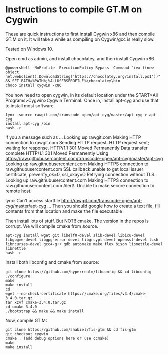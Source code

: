# Instructions to compile GT.M on Cygwin
These are quick instructions to first install Cygwin x86 and then compile GT.M on it. It will take a while as compiling on Cygwin/gcc is really slow.

Tested on Windows 10.

Open cmd as admin, and install chocolatey, and then install Cygwin x86. 

```
@powershell -NoProfile -ExecutionPolicy Bypass -Command "iex ((new-object net.webclient).DownloadString('https://chocolatey.org/install.ps1'))" && SET PATH=%PATH%;%ALLUSERSPROFILE%\chocolatey\bin
choco install cygwin -x86
```

You now need to open cygwin, in its default location under the START>All Programs>Cygwin>Cygwin Terminal. Once in, install apt-cyg and use that to install most software.

```
lynx -source rawgit.com/transcode-open/apt-cyg/master/apt-cyg > apt-cyg
install apt-cyg /bin
hash -r
```
if you a message such as
...
Looking up rawgit.com
Making HTTP connection to rawgit.com
Sending HTTP request.
HTTP request sent; waiting for response.
HTTP/1.1 301 Moved Permanently
Data transfer complete
HTTP/1.1 301 Moved Permanently
Using https://raw.githubusercontent.com/transcode-open/apt-cyg/master/apt-cyg
Looking up raw.githubusercontent.com
Making HTTPS connection to raw.githubusercontent.com
SSL callback:unable to get local issuer certificate, preverify_ok=0, ssl_okay=0
Retrying connection without TLS.
Looking up raw.githubusercontent.com
Making HTTPS connection to raw.githubusercontent.com
Alert!: Unable to make secure connection to remote host.

lynx: Can't access startfile http://rawgit.com/transcode-open/apt-cyg/master/apt-cyg
...
Then you should google how to create a text file, fill contents from that location and make the file executable

Then install lots of stuff. But NOT!! cmake. The version in the repos is corrupt. We will compile cmake from source.
```
apt-cyg install wget git libelf0-devel zlib-devel libicu-devel libgpgme-devel libgpg-error-devel libgrcypt-devel openssl-devel tcsh libncurses-devel gcc4-g++ gdb automake make flex bison libnettle-devel libnettle
hash -r
```

Install both libconfig and cmake from source:
```
git clone https://github.com/hyperrealm/libconfig && cd libconfig
./configure
make
make install
cd
wget --no-check-certificate https://cmake.org/files/v3.4/cmake-3.4.0.tar.gz
tar xzvf cmake-3.4.0.tar.gz
cd cmake-3.4.0
./bootstrap && make && make install
```

Now, compile GT.M:
```
git clone https://github.com/shabiel/fis-gtm && cd fis-gtm
git checkout cygwin
cmake . (add debug options here or use ccmake)
make
make install
```
